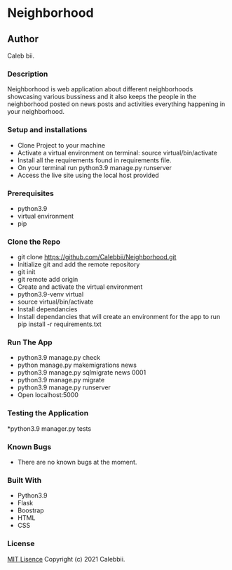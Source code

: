 # Neighborhood

## Author
Caleb bii.
### Description
Neighborhood is web application about different neighborhoods showcasing various bussiness and it also keeps the people in the neighborhood posted on news posts and activities everything happening in your neighborhood.
### Setup and installations
* Clone Project to your machine
* Activate a virtual environment on terminal: source virtual/bin/activate
* Install all the requirements found in requirements file.
* On your terminal run python3.9 manage.py runserver
* Access the live site using the local host provided 
### Prerequisites
* python3.9  
* virtual environment
* pip 
### Clone the Repo 
* git clone https://github.com/Calebbii/Neighborhood.git
* Initialize git and add the remote repository
* git init
* git remote add origin <your-repository-url>
* Create and activate the virtual environment
* python3.9-venv virtual
* source virtual/bin/activate
* Install dependancies
* Install dependancies that will create an environment for the app to run pip install -r requirements.txt
  
### Run The App 
* python3.9 manage.py check
* python manage.py makemigrations news
* python3.9 manage.py sqlmigrate news 0001
* python3.9 manage.py migrate
* python3.9 manage.py runserver 
* Open localhost:5000

### Testing the Application
*python3.9 manager.py tests

### Known Bugs
* There are no known bugs at the moment.  

### Built With 
* Python3.9
* Flask
* Boostrap
* HTML
* CSS
### License
[MIT Lisence](https://github.com/Calebbii/Neighborhood/blob/master/LICENSE) Copyright (c) 2021 Calebbii.
